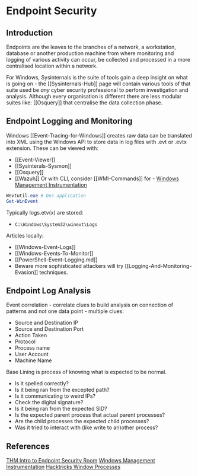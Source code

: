# Endpoint Security


## Introduction

Endpoints are the leaves to the branches of a network, a workstation, database or another production machine from where monitoring and logging of various activity can occur, be collected and processed in a more centralised location within a network.

For Windows, Sysinternals is the suite of tools gain a deep insight on what is going on - the [[Sysinternals-Hub]] page will contain various tools of that suite used be *any* cyber security professional to perform investigation and analysis. Although every organisation is different there are less modular suites like: [[Osquery]] that centralise the data collection phase.  

## Endpoint Logging and Monitoring

Windows [[Event-Tracing-for-Windows]] creates raw data can be translated into XML using the Windows API to store data in log files with .evt or .evtx extension. These can be viewed with:
- [[Event-Viewer]] 
- [[Sysinterals-Sysmon]] 
- [[Osquery]]
- [[Wazuh]]
Or with CLI, consider [[WMI-Commands]] for - [Windows Management Instrumentation](https://learn.microsoft.com/en-us/windows/win32/wmisdk/wmi-start-page)
```powershell
Wevtutil.exe # Dos application
Get-WinEvent
```

Typically logs.etv(x) are stored:
- `C:\Windows\System32\winevt\Logs`

Articles locally:
- [[Windows-Event-Logs]]
- [[Windows-Events-To-Monitor]]
- [[PowerShell-Event-Logging.md]]
- Beware more sophisticated attackers will try [[Logging-And-Monitoring-Evasion]] techniques.


## Endpoint Log Analysis

Event correlation - correlate clues to build analysis on connection of patterns and not one data point - multiple clues:
- Source and Destination IP
- Source and Destination Port
- Action Taken
- Protocol
- Process name
- User Account
- Machine Name

Base Lining is process of knowing what is expected to be normal. 


- Is it spelled correctly?
- Is it being ran from the excepted path?
- Is it communicating to weird IPs?
- Check the digital signature?
- Is it being ran from the expected SID?
- Is the expected parent process that actual parent processes?
- Are the child processes the expected child processes?
- Was it tried to interact with (like write to an)other process?

## References

[THM Intro to Endpoint Security Room](https://tryhackme.com/room/introtoendpointsecurity)
[Windows Management Instrumentation](https://learn.microsoft.com/en-us/windows/win32/wmisdk/wmi-start-page)
[Hacktricks Window Processes](https://book.hacktricks.xyz/generic-methodologies-and-resources/basic-forensic-methodology/windows-forensics/windows-processes)